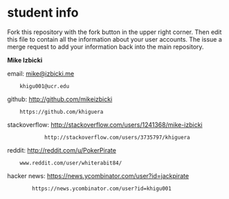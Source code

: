 # student info

Fork this repository with the fork button in the upper right corner.  Then edit this file to contain all the information about your user accounts.  The issue a merge request to add your information back into the main repository.

**Mike Izbicki**

email: mike@izbicki.me

        khigu001@ucr.edu
github: http://github.com/mikeizbicki

        https://github.com/khiguera
stackoverflow: http://stackoverflow.com/users/1241368/mike-izbicki

                http://stackoverflow.com/users/3735797/khiguera
reddit: http://reddit.com/u/PokerPirate

        www.reddit.com/user/whiterabit84/
hacker news: https://news.ycombinator.com/user?id=jackpirate

            https://news.ycombinator.com/user?id=khigu001

